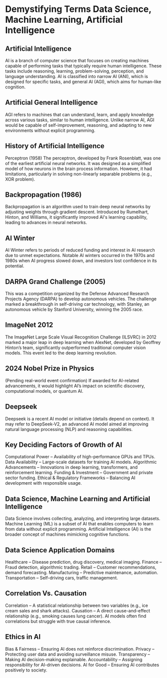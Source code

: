 # Demystifying Terms Data Science, Machine Learning, Artificial Intelligence
## Artificial Intelligence
AI is a branch of computer science that focuses on creating machines capable of performing tasks that typically require human intelligence. These tasks include reasoning, learning, problem-solving, perception, and language understanding. AI is classified into narrow AI (ANI), which is designed for specific tasks, and general AI (AGI), which aims for human-like cognition.


## Artificial General Intelligence
AGI refers to machines that can understand, learn, and apply knowledge across various tasks, similar to human intelligence. Unlike narrow AI, AGI would be capable of self-improvement, reasoning, and adapting to new environments without explicit programming.

## History of Artificial Intelligence
Perceptron (1958)
The perceptron, developed by Frank Rosenblatt, was one of the earliest artificial neural networks. It was designed as a simplified model of how neurons in the brain process information. However, it had limitations, particularly in solving non-linearly separable problems (e.g., XOR problem).

## Backpropagation (1986)
Backpropagation is an algorithm used to train deep neural networks by adjusting weights through gradient descent. Introduced by Rumelhart, Hinton, and Williams, it significantly improved AI's learning capability, leading to advances in neural networks.

## AI Winter
AI Winter refers to periods of reduced funding and interest in AI research due to unmet expectations. Notable AI winters occurred in the 1970s and 1980s when AI progress slowed down, and investors lost confidence in its potential.

## DARPA Grand Challenge (2005)
This was a competition organized by the Defense Advanced Research Projects Agency (DARPA) to develop autonomous vehicles. The challenge marked a breakthrough in self-driving car technology, with Stanley, an autonomous vehicle by Stanford University, winning the 2005 race.

## ImageNet 2012
The ImageNet Large Scale Visual Recognition Challenge (ILSVRC) in 2012 marked a major leap in deep learning when AlexNet, developed by Geoffrey Hinton’s team, significantly outperformed traditional computer vision models. This event led to the deep learning revolution.

## 2024 Nobel Prize in Physics
(Pending real-world event confirmation) If awarded for AI-related advancements, it would highlight AI’s impact on scientific discovery, computational models, or quantum AI.

## Deepseek
Deepseek is a recent AI model or initiative (details depend on context). It may refer to DeepSeek-V2, an advanced AI model aimed at improving natural language processing (NLP) and reasoning capabilities.

## Key Deciding Factors of Growth of AI
Computational Power – Availability of high-performance GPUs and TPUs.
Data Availability – Large-scale datasets for training AI models.
Algorithmic Advancements – Innovations in deep learning, transformers, and reinforcement learning.
Funding & Investment – Government and private sector funding.
Ethical & Regulatory Frameworks – Balancing AI development with responsible usage.

## Data Science, Machine Learning and Artificial Intelligence
Data Science involves collecting, analyzing, and interpreting large datasets.
Machine Learning (ML) is a subset of AI that enables computers to learn from data without explicit programming.
Artificial Intelligence (AI) is the broader concept of machines mimicking cognitive functions.

## Data Science Application Domains
Healthcare – Disease prediction, drug discovery, medical imaging.
Finance – Fraud detection, algorithmic trading.
Retail – Customer recommendations, demand forecasting.
Manufacturing – Predictive maintenance, automation.
Transportation – Self-driving cars, traffic management.

## Correlation Vs. Causation
Correlation – A statistical relationship between two variables (e.g., ice cream sales and shark attacks).
Causation – A direct cause-and-effect relationship (e.g., smoking causes lung cancer).
AI models often find correlations but struggle with true causal inference.

## Ethics in AI
Bias & Fairness – Ensuring AI does not reinforce discrimination.
Privacy – Protecting user data and avoiding surveillance misuse.
Transparency – Making AI decision-making explainable.
Accountability – Assigning responsibility for AI-driven decisions.
AI for Good – Ensuring AI contributes positively to society.

